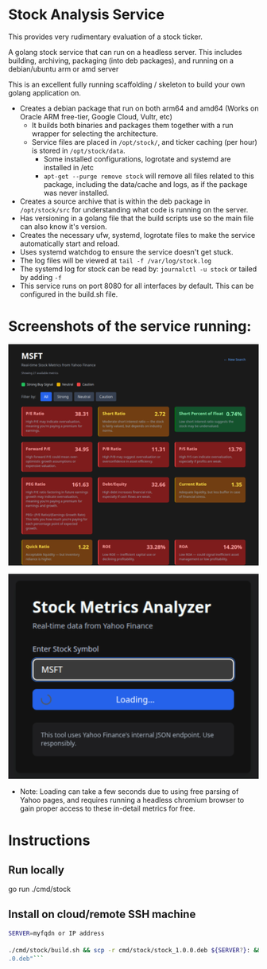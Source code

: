 # Stock Analysis Service
This provides very rudimentary evaluation of a stock ticker.

A golang stock service that can run on a headless server. This includes building, archiving, packaging (into deb packages), and running on a debian/ubuntu arm or amd server

This is an excellent fully running scaffolding / skeleton to build your own golang application on.

- Creates a debian package that run on both arm64 and amd64 (Works on Oracle ARM free-tier, Google Cloud, Vultr, etc)
  - It builds both binaries and packages them together with a run wrapper for selecting the architecture.
  - Service files are placed in `/opt/stock/`, and ticker caching (per hour) is stored in `/opt/stock/data`.
    - Some installed configurations, logrotate and systemd are installed in /etc
    - `apt-get --purge remove stock` will remove all files related to this package, including the data/cache and logs, as if the package was never installed.
- Creates a source archive that is within the deb package in `/opt/stock/src` for understanding what code is running on the server.
- Has versioning in a golang file that the build scripts use so the main file can also know it's version.
- Creates the necessary ufw, systemd, logrotate files to make the service automatically start and reload.
- Uses systemd watchdog to ensure the service doesn't get stuck.
- The log files will be viewed at `tail -f /var/log/stock.log`
- The systemd log for stock can be read by: `journalctl -u stock` or tailed by adding `-f`
- This service runs on port 8080 for all interfaces by default. This can be configured in the build.sh file.

# Screenshots of the service running:

![Analysis of stock valuation](docs/stock_analysis_MSFT.png)

![Entered stock and loading data](docs/stock_metrics_analyzer_home.png)

- Note: Loading can take a few seconds due to using free parsing of Yahoo pages, and requires running a headless chromium browser to gain proper access to these in-detail metrics for free.

# Instructions

## Run locally

go run ./cmd/stock

## Install on cloud/remote SSH machine

``` bash
SERVER=myfqdn or IP address

./cmd/stock/build.sh && scp -r cmd/stock/stock_1.0.0.deb ${SERVER?}: && ssh ${SERVER?} "sudo apt-get -y remove stock && sudo dpkg -i stock_1.0
.0.deb"```
